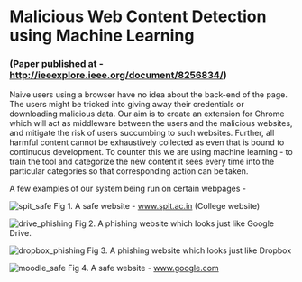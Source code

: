 # Malicious Web Content Detection using Machine Learning
### (Paper published at - http://ieeexplore.ieee.org/document/8256834/)

Naive users using a browser have no idea about the back-end of the page. The users might be tricked into giving away their credentials or downloading malicious data. Our aim is to create an extension for Chrome which will act as middleware between the users and the malicious websites, and mitigate the risk of users succumbing to such websites. Further, all harmful content cannot be exhaustively collected as even that is bound to continuous development. To counter this we are using machine learning - to train the tool and categorize the new content it sees every time into the particular categories so that corresponding action can be taken.

A few examples of our system being run on certain webpages -

![spit_safe](https://user-images.githubusercontent.com/18022447/35985360-7cd910f2-0cc4-11e8-9edf-d38bf83d19a1.png)
Fig 1. A safe website - www.spit.ac.in (College website)

![drive_phishing](https://user-images.githubusercontent.com/18022447/35985366-81a9c5b8-0cc4-11e8-887d-7f427ffa8a8e.png)
Fig 2. A phishing website which looks just like Google Drive.

![dropbox_phishing](https://user-images.githubusercontent.com/18022447/35985373-84056c86-0cc4-11e8-8751-cf511d5b8aa0.png)
Fig 3. A phishing website which looks just like Dropbox

![moodle_safe](https://user-images.githubusercontent.com/18022447/35985384-881ea85a-0cc4-11e8-9bea-cf71b3089364.png)
Fig 4. A safe website - www.google.com
